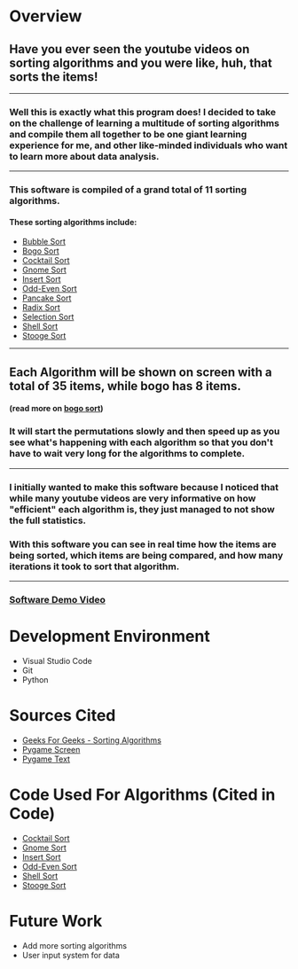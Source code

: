 # Overview

## Have you ever seen the youtube videos on sorting algorithms and you were like, huh, that sorts the items!
---
### Well this is exactly what this program does! I decided to take on the challenge of learning a multitude of sorting algorithms and compile them all together to be one giant learning experience for me, and other like-minded individuals who want to learn more about data analysis.
---
### This software is compiled of a grand total of 11 sorting algorithms.

#### These sorting algorithms include:
- [Bubble Sort](https://www.geeksforgeeks.org/bubble-sort/)
- [Bogo Sort](https://www.geeksforgeeks.org/bogosort-permutation-sort/)
- [Cocktail Sort](https://www.geeksforgeeks.org/cocktail-sort/)
- [Gnome Sort](https://www.geeksforgeeks.org/gnome-sort-a-stupid-one/)
- [Insert Sort](https://www.geeksforgeeks.org/insertion-sort/)
- [Odd-Even Sort](https://www.geeksforgeeks.org/odd-even-sort-brick-sort/)
- [Pancake Sort](https://www.geeksforgeeks.org/pancake-sorting/)
- [Radix Sort](https://www.geeksforgeeks.org/radix-sort/)
- [Selection Sort](https://www.geeksforgeeks.org/selection-sort/)
- [Shell Sort](https://www.geeksforgeeks.org/shellsort/)
- [Stooge Sort](https://www.geeksforgeeks.org/stooge-sort/)
---
## Each Algorithm will be shown on screen with a total of 35 items, while bogo has 8 items.
#### (read more on [bogo sort](https://www.geeksforgeeks.org/bogosort-permutation-sort/))

### It will start the permutations slowly and then speed up as you see what's happening with each algorithm so that you don't have to wait very long for the algorithms to complete.
---

### I initially wanted to make this software because I noticed that while many youtube videos are very informative on how "efficient" each algorithm is, they just managed to not show the full statistics.

### With this software you can see in real time how the items are being sorted, which items are being compared, and how many iterations it took to sort that algorithm.
---

### [Software Demo Video](https://youtu.be/AKAGaCEISuI)

# Development Environment
- Visual Studio Code
- Git
- Python

# Sources Cited
- [Geeks For Geeks - Sorting Algorithms](https://www.geeksforgeeks.org/sorting-algorithms/)
- [Pygame Screen](https://www.codegrepper.com/code-examples/python/how+to+make+a+screen+in+python)
- [Pygame Text](https://stackoverflow.com/questions/20842801/how-to-display-text-in-pygame)

# Code Used For Algorithms (Cited in Code)
- [Cocktail Sort](https://www.geeksforgeeks.org/cocktail-sort/)
- [Gnome Sort](https://www.geeksforgeeks.org/gnome-sort-a-stupid-one/)
- [Insert Sort](https://www.geeksforgeeks.org/insertion-sort/)
- [Odd-Even Sort](https://www.geeksforgeeks.org/odd-even-sort-brick-sort/)
- [Shell Sort](https://www.w3resource.com/ODSA/AV/Sorting/shellsortAV.html)
- [Stooge Sort](https://www.geeksforgeeks.org/stooge-sort/)

# Future Work
- Add more sorting algorithms
- User input system for data